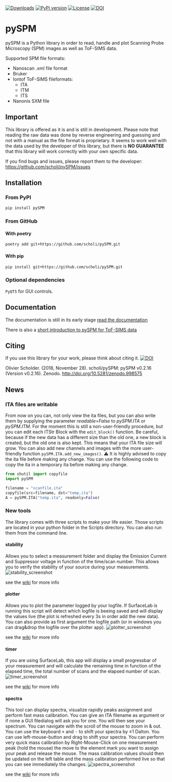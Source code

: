 [![Downloads](https://static.pepy.tech/badge/pyspm)](https://pepy.tech/project/pyspm)
[![PyPi version](https://img.shields.io/pypi/v/pySPM)](https://pypi.python.org/pypi/pySPM/)
[![License](https://img.shields.io/badge/License-Apache%202.0-blue.svg)](https://opensource.org/licenses/Apache-2.0)
[![DOI](https://zenodo.org/badge/DOI/10.5281/zenodo.998575.svg)](https://doi.org/10.5281/zenodo.998575)

# pySPM

pySPM is a Python library in order to read, handle and plot Scanning Probe Microscopy 
(SPM) images as well as ToF-SIMS data.

Supported SPM file formats:

* Nanoscan .xml file format
* Bruker
* Iontof ToF-SIMS fileformats:
    * ITA
    * ITM
    * ITS
* Nanonis SXM file

## Important

This library is offered as it is and is still in development. Please note that reading
the raw data was done by reverse
engineering and guessing and not with a manual as the file format is proprietary. It
seems to work well with the data
used by the developer of this library, but there is **NO GUARANTEE** that this library
will work correctly with your own
specific data.

If you find bugs and issues, please report them to the
developer: https://github.com/scholi/pySPM/issues

## Installation

### From PyPI

```bash
pip install pySPM
```

### From GitHub

#### With poetry

```bash
poetry add git+https://github.com/scholi/pySPM.git
```

#### With pip

```bash
pip install git+https://github.com/scholi/pySPM.git
```

### Optional dependencies

`PyQT5` for GUI controls.

## Documentation

The documentation is still in its early stage
[read the documentation](https://nbviewer.jupyter.org/github/scholi/pySPM/blob/master/doc/pySPM%20Documentation.ipynb)

There is also
a [short introduction to pySPM for ToF-SIMS data](https://nbviewer.jupyter.org/github/scholi/pySPM/blob/master/doc/Introduction%20to%20pySPM%20for%20ToF-SIMS%20data.ipynb)

## Citing

If you use this library for your work, please think about citing it.
[![DOI](https://zenodo.org/badge/DOI/10.5281/zenodo.998575.svg)](https://doi.org/10.5281/zenodo.998575)

Olivier Scholder. (2018, November 28). scholi/pySPM: pySPM v0.2.16 (Version v0.2.16).
Zenodo. http://doi.org/10.5281/zenodo.998575

## News

### ITA files are writable

From now on you can, not only view the ita files, but you can also write them by
supplying the parameter
_readable=False_ to _pySPM.ITA_ or _pySPM.ITM_. For the moment this is still a
non-user-friendly procedure, but you can
edit each ITStr Block with the ```edit_block()``` function. Be careful, because if the
new data has a different size
than the old one, a new block is created, but the old one is also kept. This means that
your ITA file size will grow.
You can also add new channels and images with the more user-friendly
function ```pySPM.ITA.add_new_images()```.
:warning: It is highly advised to copy the ita file before making any change. You can
use the following code to copy the
ita in a temporary ita before making any change.

```python
from shutil import copyfile
import pySPM

filename = "scanfile.ita"
copyfile(src=filename, dst="temp.ita")
A = pySPM.ITA("temp.ita", readonly=False)
```

### New tools

The library comes with three scripts to make your life easier. Those scripts are located
in your python folder in the
Scripts directory. You can also run them from the command line.

#### stability

Allows you to select a measurement folder and display the Emission Current and
Suppressor voltage in function of the
time/scan number.
This allows you to verify the stability of your source during your measurements.
![stability_screenshot](doc/images/Capture_stability.png)

see the [wiki](../../wiki/stability) for more info

#### plotter

Allows you to plot the parameter logged by your logfile. If SurfaceLab is running this
script will detect which logfile
is beeing saved and will display the values live (the plot is refreshed every 3s in
order add the new data). You can
also provide as first argument the logfile path (or in windows you can drag&drop the
logfile over the plotter app).
![plotter_screenshot](doc/images/Capture_plotter.png)

see the [wiki](../../wiki/plotter) for more info

#### timer

If you are using SurfaceLab, this app will display a small progressbar of your
measurement and will calculate the
remaining time in function of the elapsed time, the total number of scans and the
elapsed number of scan.
![timer_screenshot](doc/images/Capture_timer.png)

see the [wiki](../../wiki/timer) for more info

#### spectra

This tool can display spectra, visualize rapidly peaks assignment and perform fast mass
calibration.
You can give an ITA filename as argument or if none a GUI filedialog will ask you for
one. You will then see your
spectrum.
You can navigate with the scroll of the mouse to zoom in & out. You can use the
keyboard <kbd>+</kbd> and <kbd>-</kbd>
to shift your spectra by ±1 Dalton. You can use left-mouse-button and drag to shift your
spectra. You can perform very
quick mass calibration by Right-Mouse-Click on one measurement peak (hold the mouse) the
move to the element mark you
want to assign your peak and release the mouse. The mass calibration values should then
be updated on the left table and
the mass calibration performed live so that you can see immediately the changes.
![spectra_screenshot](doc/images/Capture_spectra.png)

see the [wiki](../../wiki/spectra) for more info
